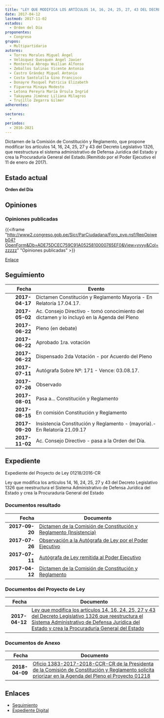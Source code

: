 ```yaml
---
title: "LEY QUE MODIFICA LOS ARTÍCULOS 14, 16, 24, 25, 27, 43 DEL DECRETO LEGISLATIVO 1326 QUE REESTRUCTURA EL SISTEMA ADMINISTRATIVO DE DEFENSA JURÍDICA DEL ESTADO Y CREA LA PROCURADURÍA GENERAL DEL ESTADO"
date: 2017-04-12
lastmod: 2017-11-02
estados: 
  - Orden del Día
proponentes: 
  - Congreso
grupos: 
  - Multipartidario
autores: 
  - Torres Morales Miguel Ángel
  - Velásquez Quesquén Angel Javier
  - Monterola Abregu Wuilian Alfonso
  - Zeballos Salinas Vicente Antonio
  - Castro Grández Miguel Antonio
  - Costa Santolalla Gino Francisco
  - Donayre Pasquel Patricia Elizabeth
  - Figueroa Minaya Modesto
  - Letona Pereyra María Úrsula Ingrid
  - Takayama Jiménez Liliana Milagros
  - Trujillo Zegarra Gilmer
adherentes: 
  - 
sectores: 
  - 
periodos: 
  - 2016-2021
---
```


Dictamen de la Comisión de Constitución y Reglamento, que propone modificar los artículos 14, 16, 24, 25, 27 y 43 del Decreto Legislativo 1326, que reestructura el sistema administrativo de Defensa Jurídica del Estado y crea la Procuraduría General del Estado.(Remitido por el Poder Ejecutivo el 11 de enero de 2017).


## Estado actual

**Orden del Día**

## Opiniones

### Opiniones publicadas

{{<iframe "http://www2.congreso.gob.pe/Sicr/ParCiudadana/Foro_pvp.nsf/RepOpiweb04?OpenForm&Db=ADE75DCEC759C91A0525810000765EF0&View=yyyy&Col=zzzzz" "Opiniones publicadas" >}}

[Enlace](http://www2.congreso.gob.pe/Sicr/ParCiudadana/Foro_pvp.nsf/RepOpiweb04?OpenForm&Db=ADE75DCEC759C91A0525810000765EF0&View=yyyy&Col=zzzzz)

## Seguimiento

| Fecha | Evento |
|------:|--------|
| **2017-04-17** | Dictamen Constitución y Reglamento Mayoria - En Relatoría 17.04.17.|
| **2017-05-02** | Ac. Consejo Directivo - tomó conocimiento del dictamen y lo incluyó en la Agenda del Pleno|
| **2017-06-22** | Pleno (en debate)|
| **2017-06-22** | Aprobado 1ra. votación|
| **2017-06-22** | Dispensado 2da Votación - por Acuerdo del Pleno|
| **2017-07-11** | Autógrafa Sobre Nº: 171 - Vence: 03.08.17.|
| **2017-07-26** | Observado|
| **2017-08-01** | Pasa a... Constitución y Reglamento|
| **2017-08-15** | En comisión Constitución y Reglamento|
| **2017-09-20** | Insistencia Constitución y Reglamento - (mayoría).-En Relatoría 21.09.17|
| **2017-11-02** | Ac. Consejo Directivo - pasa a la Orden del Día.|


## Expediente

Expediente del Proyecto de Ley 01218/2016-CR

Ley que modifica los artículos 14, 16, 24, 25, 27 y 43 del Decreto Legislativo 1326 que reestructura el Sistema Administrativo de Defensa Jurídica del Estado y crea la Procuraduría General del Estado


### Documentos resultado

| Fecha | Documento |
|------:|--------|
| **2017-09-20** | [Dictamen de la Comisión de Constitución y Reglamento (Insistencia)](http://www.leyes.congreso.gob.pe/Documentos/2016_2021/Dictamenes/Proyectos_de_Ley/01218DC04MAY20170920.PDF) |
| **2017-07-26** | [Observación a la Autógrafa de Ley por el Poder Ejecutivo](http://www.leyes.congreso.gob.pe/Documentos/2016_2021/Observacion_a_la_Autografa/OBAU0121820170726.pdf) |
| **2017-07-11** | [Autógrafa de Ley remitida al Poder Ejecutivo](http://www.leyes.congreso.gob.pe/Documentos/2016_2021/Autografas/Ley_y_de_Resolucion_Legislativa/AU0121820170711.pdf) |
| **2017-04-12** | [Dictamen de la Comisión de Constitución y Reglamento](http://www.leyes.congreso.gob.pe/Documentos/2016_2021/Proyectos_de_Ley_y_de_Resoluciones_Legislativas/PL0121820170412.pdf) |

### Documentos del Proyecto de Ley

| Fecha | Documento |
|------:|--------|
| **2017-04-12** | [Ley que modifica los artículos 14, 16, 24, 25, 27 y 43 del Decreto Legislativo 1326 que reestructura el Sistema Administrativo de Defensa Jurídica del Estado y crea la Procuraduría General del Estado](http://www.leyes.congreso.gob.pe/Documentos/2016_2021/Proyectos_de_Ley_y_de_Resoluciones_Legislativas/PL0121820170412.pdf) |

### Documentos de Anexo

| Fecha | Documento |
|------:|--------|
| **2018-04-09** | [Oficio 1383-2017-2018-CCR-CR de la Presidenta de la Comisión de Constitución y Reglamento solicita priorizar en la Agenda del Pleno el Proyecto 01218](http://www.leyes.congreso.gob.pe/Documentos/2016_2021/Oficios/Comisiones_Ordinarias/OFICIO-1383-2017-2018-CCR-CR.pdf) |

## Enlaces 

- [Seguimiento](http://www2.congreso.gob.pe/Sicr/TraDocEstProc/CLProLey2016.nsf/f7fff46988ca05b1052578e100829cc7/6f3cce3f2eca8567052581000072b5de?OpenDocument)
- [Expediente Digital](http://www2.congreso.gob.pehttp://www2.congreso.gob.pe/Sicr/TraDocEstProc/CLProLey2016.nsf/f7fff46988ca05b1052578e100829cc7/6f3cce3f2eca8567052581000072b5de?OpenDocument&Click=05257FB7005EB655.eb71d0cf91d8294e05256cdf006b5706/$Body/0.1C6C)
